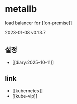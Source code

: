 # metallb

load balancer for [[on-premise]]

2023-01-08 
v0.13.7

## 설정
+ [[diary:2025-10-11]]

## link
- [[kubernetes]]
- [[kube-vip]]
